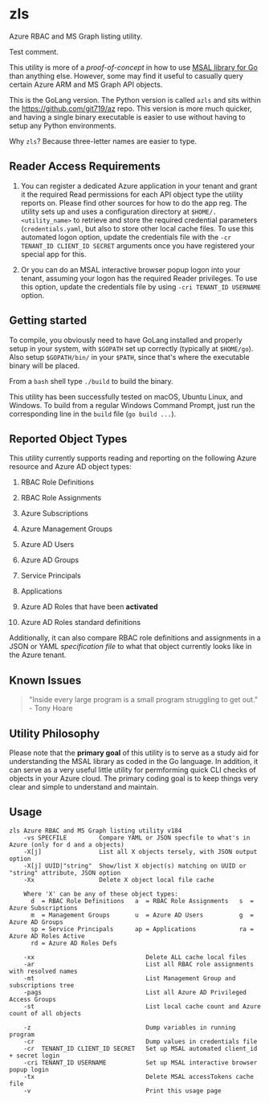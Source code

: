 # zls
Azure RBAC and MS Graph listing utility.

Test comment.

This utility is more of a _proof-of-concept_ in how to use [MSAL library for Go](https://github.com/AzureAD/microsoft-authentication-library-for-go) than anything else. However, some may find it useful to casually query certain Azure ARM and MS Graph API objects.

This is the GoLang version. The Python version is called `azls` and sits within the <https://github.com/git719/az> repo. This version is more much quicker, and having a single binary executable is easier to use without having to setup any Python environments.

Why `zls`? Because three-letter names are easier to type.

## Reader Access Requirements
1. You can register a dedicated Azure application in your tenant and grant it the required Read permissions for each API object type the utility reports on. Please find other sources for how to do the app reg. The utility sets up and uses a configuration directory at `$HOME/.<utility_name>` to retrieve and store the required credential parameters (`credentials.yaml`, but also to store other local cache files. To use this automated logon option, update the credentials file with the `-cr TENANT_ID CLIENT_ID SECRET` arguments once you have registered your special app for this.

2. Or you can do an MSAL interactive browser popup logon into your tenant, assuming your logon has the required Reader privileges. To use this option, update the credentials file by using `-cri TENANT_ID USERNAME` option.

## Getting started
To compile, you obviously need to have GoLang installed and properly setup in your system, with `$GOPATH` set up correctly (typically at `$HOME/go`). Also setup `$GOPATH/bin/` in your `$PATH`, since that's where the executable binary will be placed.

From a `bash` shell type `./build` to build the binary. 

This utility has been successfully tested on macOS, Ubuntu Linux, and Windows. To build from a regular Windows Command Prompt, just run the corresponding line in the `build` file (`go build ...`).

## Reported Object Types
This utility currently supports reading and reporting on the following Azure resource and Azure AD object types:

1. RBAC Role Definitions

2. RBAC Role Assignments

3. Azure Subscriptions

4. Azure Management Groups

5. Azure AD Users

6. Azure AD Groups

7. Service Principals

8. Applications

9. Azure AD Roles that have been **activated**

10. Azure AD Roles standard definitions

Additionally, it can also compare RBAC role definitions and assignments in a JSON or YAML _specification file_ to what that object currently looks like in the Azure tenant.

## Known Issues
> "Inside every large program is a small program struggling to get out." - Tony Hoare

## Utility Philosophy
Please note that the **primary goal** of this utility is to serve as a study aid for understanding the MSAL library as coded in the Go language. In addition, it can serve as a very useful little utility for permforming quick CLI checks of objects in your Azure cloud. The primary coding goal is to keep things very clear and simple to understand and maintain. 

## Usage
```
zls Azure RBAC and MS Graph listing utility v184
    -vs SPECFILE         Compare YAML or JSON specfile to what's in Azure (only for d and a objects)
    -X[j]                List all X objects tersely, with JSON output option
    -X[j] UUID|"string"  Show/list X object(s) matching on UUID or "string" attribute, JSON option
    -Xx                  Delete X object local file cache

    Where 'X' can be any of these object types:
      d  = RBAC Role Definitions   a  = RBAC Role Assignments   s  = Azure Subscriptions
      m  = Management Groups       u  = Azure AD Users          g  = Azure AD Groups
      sp = Service Principals      ap = Applications            ra = Azure AD Roles Active
      rd = Azure AD Roles Defs

    -xx                               Delete ALL cache local files
    -ar                               List all RBAC role assignments with resolved names
    -mt                               List Management Group and subscriptions tree
    -pags                             List all Azure AD Privileged Access Groups
    -st                               List local cache count and Azure count of all objects

    -z                                Dump variables in running program
    -cr                               Dump values in credentials file
    -cr  TENANT_ID CLIENT_ID SECRET   Set up MSAL automated client_id + secret login
    -cri TENANT_ID USERNAME           Set up MSAL interactive browser popup login
    -tx                               Delete MSAL accessTokens cache file
    -v                                Print this usage page
```
